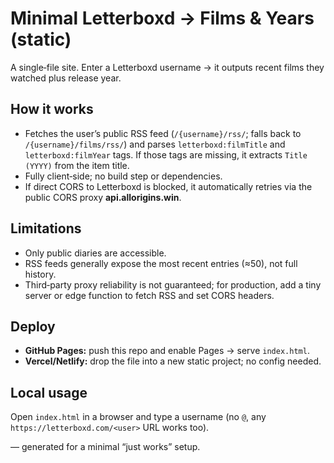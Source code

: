 # Minimal Letterboxd → Films & Years (static)

A single‑file site. Enter a Letterboxd username → it outputs recent films they watched plus release year.

## How it works
- Fetches the user’s public RSS feed (`/{username}/rss/`; falls back to `/{username}/films/rss/`) and parses `letterboxd:filmTitle` and `letterboxd:filmYear` tags. If those tags are missing, it extracts `Title (YYYY)` from the item title.
- Fully client‑side; no build step or dependencies.
- If direct CORS to Letterboxd is blocked, it automatically retries via the public CORS proxy **api.allorigins.win**.

## Limitations
- Only public diaries are accessible.
- RSS feeds generally expose the most recent entries (≈50), not full history.
- Third‑party proxy reliability is not guaranteed; for production, add a tiny server or edge function to fetch RSS and set CORS headers.

## Deploy
- **GitHub Pages:** push this repo and enable Pages → serve `index.html`.
- **Vercel/Netlify:** drop the file into a new static project; no config needed.

## Local usage
Open `index.html` in a browser and type a username (no `@`, any `https://letterboxd.com/<user>` URL works too).

— generated for a minimal “just works” setup.
